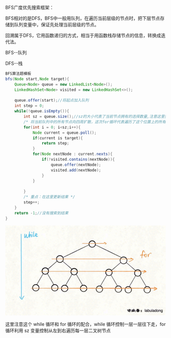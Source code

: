 BFS广度优先搜索框架：

BFS相对的是DFS，BFS中一般用队列，在遍历当前层级的节点时，把下层节点存储到队列变量中，保证先处理当前层级的节点。

回溯属于DFS，它用函数递归的方式，相当于用函数栈存储节点的信息，转换成迭代法。

BFS--队列

DFS--栈

```java
BFS算法题模板
bfs(Node start,Node target){
    Queue<Node> queue = new LinkedList<Node>();
    LinkedHashSet<Node> visited = new LinkedHashSet<>();

    queue.offer(start);//将起点加入队列
    int step = 0;
    while(!queue.isEmpty()){
        int sz = queue.size();//sz的大小代表了当前节点拥有的选择数量,注意这里要先用变量来保存栈的宽度，不然在循环中queue的size是不断改变的，会导致死循环。
        /* 将当前队列中的所有节点向四周扩散，这次for循环代表遍历了这个位置上的所有选择，所以step要在这个for循环之后才进行递增*/
        for(int i = 0; i<sz;i++){
            Node current = queue.poll();
            if(current is target){
                return step;
            }
            for(Node nextNode : current.nexts){
                if(!visited.contains(nextNode)){
                    queue.offer(nextNode);
                    visited.add(nextNode);
                }
            }

        }   
        /* 重点：在这里更新结果 */
        step++;
    }
    return -1;//没有搜索到结果
}
```

![av](img.png "sd")

这里注意这个 while 循环和 for 循环的配合，while 循环控制一层一层往下走，for 循环利用 sz 变量控制从左到右遍历每一层二叉树节点